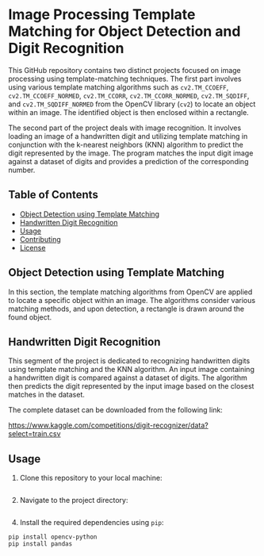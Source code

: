 # Image Processing Template Matching for Object Detection and Digit Recognition

This GitHub repository contains two distinct projects focused on image processing using template-matching techniques. The first part involves using various template matching algorithms such as `cv2.TM_CCOEFF`, `cv2.TM_CCOEFF_NORMED`, `cv2.TM_CCORR`, `cv2.TM_CCORR_NORMED`, `cv2.TM_SQDIFF`, and `cv2.TM_SQDIFF_NORMED` from the OpenCV library (`cv2`) to locate an object within an image. The identified object is then enclosed within a rectangle.

The second part of the project deals with image recognition. It involves loading an image of a handwritten digit and utilizing template matching in conjunction with the k-nearest neighbors (KNN) algorithm to predict the digit represented by the image. The program matches the input digit image against a dataset of digits and provides a prediction of the corresponding number.

## Table of Contents
- [Object Detection using Template Matching](#object-detection-using-template-matching)
- [Handwritten Digit Recognition](#handwritten-digit-recognition)
- [Usage](#usage)
- [Contributing](#contributing)
- [License](#license)

## Object Detection using Template Matching

In this section, the template matching algorithms from OpenCV are applied to locate a specific object within an image. The algorithms consider various matching methods, and upon detection, a rectangle is drawn around the found object.

## Handwritten Digit Recognition

This segment of the project is dedicated to recognizing handwritten digits using template matching and the KNN algorithm. An input image containing a handwritten digit is compared against a dataset of digits. The algorithm then predicts the digit represented by the input image based on the closest matches in the dataset.

The complete dataset can be downloaded from the following link:

https://www.kaggle.com/competitions/digit-recognizer/data?select=train.csv


## Usage

1. Clone this repository to your local machine:
```

```

2. Navigate to the project directory:

```

```


4. Install the required dependencies using `pip`:

```
pip install opencv-python
pip install pandas

```

